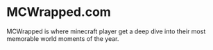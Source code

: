 # MCWrapped.com

MCWrapped is where minecraft player get a deep dive into their most memorable world moments of the year.
